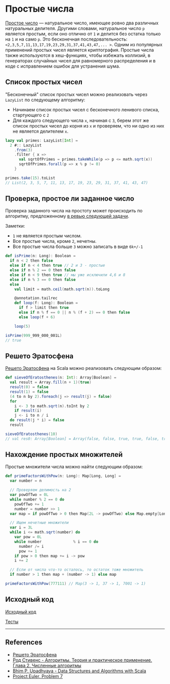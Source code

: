 # Простые числа

[Простое число](https://ru.wikipedia.org/wiki/%D0%9F%D1%80%D0%BE%D1%81%D1%82%D0%BE%D0%B5_%D1%87%D0%B8%D1%81%D0%BB%D0%BE) — 
натуральное число, имеющее ровно два различных натуральных делителя. 
Другими словами, натуральное число `p` является простым, если оно отлично от `1` 
и делится без остатка только на `1` и на само `p`.
Это бесконечная последовательность: `<2,3,5,7,11,13,17,19,23,29,31,37,41,43,47,... >`. 
Одним из популярных применений простых чисел является криптография. 
Простые числа также используются в хеш-функциях, чтобы избежать коллизий, 
в генераторах случайных чисел для равномерного распределения и в коде с исправлением ошибок для устранения шума. 

## Список простых чисел

"Бесконечный" список простых чисел можно реализовать через `LazyList` по следующему алгоритму:

- Начинаем список простых чисел с бесконечного ленивого списка, стартующего с `2`
- Для каждого следующего числа `x`, начиная с `3`, берем этот же список простых чисел до корня из `x` 
  и проверяем, что ни одно из них не является делителем `x`.

```scala
lazy val primes: LazyList[Int] =
  2 #:: LazyList
    .from(3)
    .filter { x =>
      val sqrtOfPrimes = primes.takeWhile(p => p <= math.sqrt(x))
      sqrtOfPrimes.forall(p => x % p != 0)
    }

primes.take(15).toList
// List(2, 3, 5, 7, 11, 13, 17, 19, 23, 29, 31, 37, 41, 43, 47)
```

## Проверка, простое ли заданное число

Проверка заданного числа на простоту может происходить по алгоритму, предложенному 
[в ревью следующей задачи](https://projecteuler.net/problem=7).

Заметки:
- `1` не является простым числом. 
- Все простые числа, кроме `2`, нечетны. 
- Все простые числа больше `3` можно записать в виде `6k+/-1`

```scala
def isPrime(n: Long): Boolean =
  if n < 2 then false
  else if n < 4 then true // 2 и 3 - простые
  else if n % 2 == 0 then false
  else if n < 9 then true // мы уже исключили 4,6 и 8
  else if n % 3 == 0 then false
  else
    val limit = math.ceil(math.sqrt(n)).toLong

    @annotation.tailrec
    def loop(f: Long): Boolean =
      if f > limit then true
      else if n % f == 0 || n % (f + 2) == 0 then false
      else loop(f + 6)

    loop(5)

isPrime(999_999_000_001L)
// true
```

## Решето Эратосфена

[Решето Эратосфена][sieve] на Scala можно реализовать следующим образом:

```scala
def sieveOfEratosthenes(n: Int): Array[Boolean] =
  val result = Array.fill(n + 1)(true)
  result(0) = false
  result(1) = false
  (4 to n by 2).foreach(j => result(j) = false)
  for
    i <- 3 to math.sqrt(n).toInt by 2
    if result(i)
    j <- i to n / i
  do result(j * i) = false
  result

sieveOfEratosthenes(10)
// val res0: Array[Boolean] = Array(false, false, true, true, false, true, false, true, false, false, false)
```


## Нахождение простых множителей

Простые множители числа можно найти следующим образом:

```scala
def primeFactorsWithPow(n: Long): Map[Long, Long] =
  var number = n

  // Проверяем делимость на 2
  var powOfTwo = 0L
  while number % 2 == 0 do
    powOfTwo += 1
    number = number >> 1
  var map = if powOfTwo > 0 then Map(2L -> powOfTwo) else Map.empty[Long, Long]

  // Ищем нечетные множители
  var i = 3L
  while i <= math.sqrt(number) do
    var pow = 0L
    while number              % i == 0 do
      number /= i
      pow += 1
    if pow > 0 then map += i -> pow
    i += 2

  // Если от числа что-то осталось, то остаток тоже множитель
  if number > 1 then map + (number -> 1) else map

primeFactorsWithPow(777111) // Map(3 -> 1, 37 -> 1, 7001 -> 1)
```


## Исходный код

[Исходный код](https://gitflic.ru/project/artemkorsakov/scalabook/blob?file=examples%2Fsrc%2Fmain%2Fscala%2Falgorithms%2Ffundamental%2FPrimes.scala&plain=1)

[Тесты](https://gitflic.ru/project/artemkorsakov/scalabook/blob?file=examples%2Fsrc%2Ftest%2Fscala%2Falgorithms%2Ffundamental%2FPrimesSuite.scala)


---

## References

- [Решето Эратосфена][sieve]
- [Род Стивенс - Алгоритмы. Теория и практическое применение. Глава 2. Численные алгоритмы](https://eksmo.ru/book/algoritmy-teoriya-i-prakticheskoe-primenenie-2-e-izdanie-ITD1210854)
- [Bhim P. Upadhyaya - Data Structures and Algorithms with Scala](https://link.springer.com/book/10.1007/978-3-030-12561-5)
- [Project Euler, Problem 7](https://projecteuler.net/problem=7)

[sieve]:https://ru.wikipedia.org/wiki/%D0%A0%D0%B5%D1%88%D0%B5%D1%82%D0%BE_%D0%AD%D1%80%D0%B0%D1%82%D0%BE%D1%81%D1%84%D0%B5%D0%BD%D0%B0